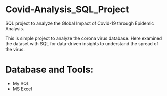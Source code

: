 # Covid-Analysis_SQL_Project

SQL project to analyze the Global Impact of Covid-19 through Epidemic Analysis.

This is simple project to analyze the corona virus database. Here examined the dataset with SQL for data-driven insights to understand the spread of the virus.


# Database and Tools:

* My SQL
* MS Excel
